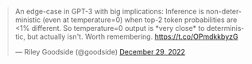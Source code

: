 <blockquote class="twitter-tweet"><p lang="en" dir="ltr">An edge-case in GPT-3 with big implications: Inference is non-deterministic (even at temperature=0) when top-2 token probabilities are &lt;1% different. So temperature=0 output is *very close* to deterministic, but actually isn&#39;t. Worth remembering. <a href="https://t.co/OPmdkkbyzG">https://t.co/OPmdkkbyzG</a></p>&mdash; Riley Goodside (@goodside) <a href="https://twitter.com/goodside/status/1608525976702525440?ref_src=twsrc%5Etfw">December 29, 2022</a></blockquote> <script async src="https://platform.twitter.com/widgets.js" charset="utf-8"></script>